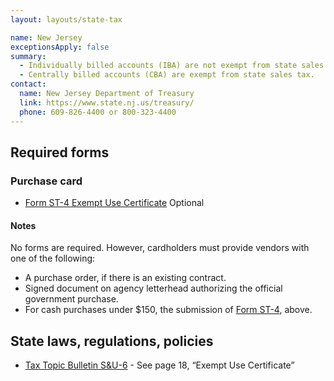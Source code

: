 ```yaml
---
layout: layouts/state-tax

name: New Jersey
exceptionsApply: false
summary:
  - Individually billed accounts (IBA) are not exempt from state sales tax.
  - Centrally billed accounts (CBA) are exempt from state sales tax.
contact:
  name: New Jersey Department of Treasury
  link: https://www.state.nj.us/treasury/
  phone: 609-826-4400 or 800-323-4400
---
```


## Required forms

### Purchase card

* [Form ST-4 Exempt Use Certificate](https://www.state.nj.us/treasury/taxation/pdf/other_forms/sales/st4.pdf) <span class="usa-tag">Optional</span>

#### Notes

No forms are required. However, cardholders must provide vendors with one of the following:
* A purchase order, if there is an existing contract.
* Signed document on agency letterhead authorizing the official government purchase.
* For cash purchases under $150, the submission of [Form ST-4](https://www.nj.gov/treasury/taxation/prntsale.shtml), above.

## State laws, regulations, policies

* [Tax Topic Bulletin S&U-6](https://www.state.nj.us/treasury/taxation/pdf/pubs/sales/su6.pdf) - See page 18, “Exempt Use Certificate”
